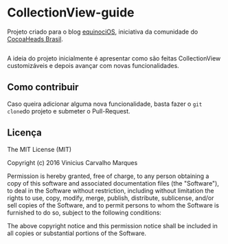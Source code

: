 # CollectionView-guide

Projeto criado para o blog [equinociOS](http://www.equinocios.com), iniciativa da comunidade do [CocoaHeads Brasil](www.cocoaheads.com.br).

<img src="http://i.giphy.com/l2JJBHyjrRKJPnC6s.gif" alt="" ></img>

A ideia do projeto inicialmente é apresentar como são feitas CollectionView customizáveis e depois avançar com novas funcionalidades.

## Como contribuir

Caso queira adicionar alguma nova funcionalidade, basta fazer o `git clone`do projeto e submeter o Pull-Request.

## Licença
The MIT License (MIT)

Copyright (c) 2016 Vinicius Carvalho Marques

Permission is hereby granted, free of charge, to any person obtaining a copy
of this software and associated documentation files (the "Software"), to deal
in the Software without restriction, including without limitation the rights
to use, copy, modify, merge, publish, distribute, sublicense, and/or sell
copies of the Software, and to permit persons to whom the Software is
furnished to do so, subject to the following conditions:

The above copyright notice and this permission notice shall be included in all
copies or substantial portions of the Software.

